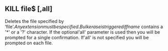 ## KILL file$ [,all]

Deletes the file specified by ‘file$’. Any extension must be specified.Bulk erase is triggered if fname$ contains a '*' or a '?' character. If the optional'all' parameter is used then you will be prompted for a single confirmation. If'all' is not specified you will be prompted on each file.